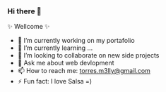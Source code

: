 ### Hi there 👋

 ✨ Wellcome ✨ 

- 🔭 I’m currently working on my portafolio
- 🌱 I’m currently learning ...
- 👯 I’m looking to collaborate on new side projects
- 💬 Ask me about web devlopment
- 📫 How to reach me: torres.m3lly@gmail.com
- ⚡ Fun fact: I love Salsa =)

